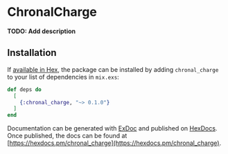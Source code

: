# ChronalCharge

**TODO: Add description**

## Installation

If [available in Hex](https://hex.pm/docs/publish), the package can be installed
by adding `chronal_charge` to your list of dependencies in `mix.exs`:

```elixir
def deps do
  [
    {:chronal_charge, "~> 0.1.0"}
  ]
end
```

Documentation can be generated with [ExDoc](https://github.com/elixir-lang/ex_doc)
and published on [HexDocs](https://hexdocs.pm). Once published, the docs can
be found at [https://hexdocs.pm/chronal_charge](https://hexdocs.pm/chronal_charge).


